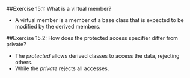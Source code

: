 ##Exercise 15.1: What is a virtual member?
- A virtual member is a member of a base class that is expected to be modified by the derived members.

##Exercise 15.2: How does the protected access specifier differ from private?
- The *protected* allows derived classes to access the data, rejecting others. 
- While the *private* rejects all accesses.
